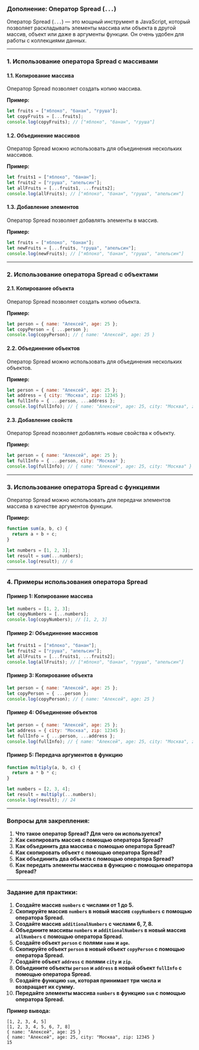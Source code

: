 ### Дополнение: Оператор Spread (`...`)

Оператор Spread (`...`) — это мощный инструмент в JavaScript, который позволяет раскладывать элементы массива или объекта в другой массив, объект или даже в аргументы функции. Он очень удобен для работы с коллекциями данных.

---

### 1. **Использование оператора Spread с массивами**

#### 1.1. **Копирование массива**

Оператор Spread позволяет создать копию массива.

**Пример:**
```javascript
let fruits = ["яблоко", "банан", "груша"];
let copyFruits = [...fruits];
console.log(copyFruits); // ["яблоко", "банан", "груша"]
```

#### 1.2. **Объединение массивов**

Оператор Spread можно использовать для объединения нескольких массивов.

**Пример:**
```javascript
let fruits1 = ["яблоко", "банан"];
let fruits2 = ["груша", "апельсин"];
let allFruits = [...fruits1, ...fruits2];
console.log(allFruits); // ["яблоко", "банан", "груша", "апельсин"]
```

#### 1.3. **Добавление элементов**

Оператор Spread позволяет добавлять элементы в массив.

**Пример:**
```javascript
let fruits = ["яблоко", "банан"];
let newFruits = [...fruits, "груша", "апельсин"];
console.log(newFruits); // ["яблоко", "банан", "груша", "апельсин"]
```

---

### 2. **Использование оператора Spread с объектами**

#### 2.1. **Копирование объекта**

Оператор Spread позволяет создать копию объекта.

**Пример:**
```javascript
let person = { name: "Алексей", age: 25 };
let copyPerson = { ...person };
console.log(copyPerson); // { name: "Алексей", age: 25 }
```

#### 2.2. **Объединение объектов**

Оператор Spread можно использовать для объединения нескольких объектов.

**Пример:**
```javascript
let person = { name: "Алексей", age: 25 };
let address = { city: "Москва", zip: 12345 };
let fullInfo = { ...person, ...address };
console.log(fullInfo); // { name: "Алексей", age: 25, city: "Москва", zip: 12345 }
```

#### 2.3. **Добавление свойств**

Оператор Spread позволяет добавлять новые свойства к объекту.

**Пример:**
```javascript
let person = { name: "Алексей", age: 25 };
let fullInfo = { ...person, city: "Москва" };
console.log(fullInfo); // { name: "Алексей", age: 25, city: "Москва" }
```

---

### 3. **Использование оператора Spread с функциями**

Оператор Spread можно использовать для передачи элементов массива в качестве аргументов функции.

**Пример:**
```javascript
function sum(a, b, c) {
  return a + b + c;
}

let numbers = [1, 2, 3];
let result = sum(...numbers);
console.log(result); // 6
```

---

### 4. **Примеры использования оператора Spread**

#### Пример 1: Копирование массива
```javascript
let numbers = [1, 2, 3];
let copyNumbers = [...numbers];
console.log(copyNumbers); // [1, 2, 3]
```

#### Пример 2: Объединение массивов
```javascript
let fruits1 = ["яблоко", "банан"];
let fruits2 = ["груша", "апельсин"];
let allFruits = [...fruits1, ...fruits2];
console.log(allFruits); // ["яблоко", "банан", "груша", "апельсин"]
```

#### Пример 3: Копирование объекта
```javascript
let person = { name: "Алексей", age: 25 };
let copyPerson = { ...person };
console.log(copyPerson); // { name: "Алексей", age: 25 }
```

#### Пример 4: Объединение объектов
```javascript
let person = { name: "Алексей", age: 25 };
let address = { city: "Москва", zip: 12345 };
let fullInfo = { ...person, ...address };
console.log(fullInfo); // { name: "Алексей", age: 25, city: "Москва", zip: 12345 }
```

#### Пример 5: Передача аргументов в функцию
```javascript
function multiply(a, b, c) {
  return a * b * c;
}

let numbers = [2, 3, 4];
let result = multiply(...numbers);
console.log(result); // 24
```

---

### Вопросы для закрепления:

1. **Что такое оператор Spread? Для чего он используется?**
2. **Как скопировать массив с помощью оператора Spread?**
3. **Как объединить два массива с помощью оператора Spread?**
4. **Как скопировать объект с помощью оператора Spread?**
5. **Как объединить два объекта с помощью оператора Spread?**
6. **Как передать элементы массива в функцию с помощью оператора Spread?**

---

### Задание для практики:

1. **Создайте массив `numbers` с числами от 1 до 5.**
2. **Скопируйте массив `numbers` в новый массив `copyNumbers` с помощью оператора Spread.**
3. **Создайте массив `additionalNumbers` с числами 6, 7, 8.**
4. **Объедините массивы `numbers` и `additionalNumbers` в новый массив `allNumbers` с помощью оператора Spread.**
5. **Создайте объект `person` с полями `name` и `age`.**
6. **Скопируйте объект `person` в новый объект `copyPerson` с помощью оператора Spread.**
7. **Создайте объект `address` с полями `city` и `zip`.**
8. **Объедините объекты `person` и `address` в новый объект `fullInfo` с помощью оператора Spread.**
9. **Создайте функцию `sum`, которая принимает три числа и возвращает их сумму.**
10. **Передайте элементы массива `numbers` в функцию `sum` с помощью оператора Spread.**

**Пример вывода:**
```
[1, 2, 3, 4, 5]
[1, 2, 3, 4, 5, 6, 7, 8]
{ name: "Алексей", age: 25 }
{ name: "Алексей", age: 25, city: "Москва", zip: 12345 }
15
```
